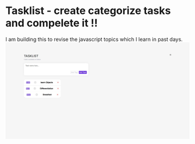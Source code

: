 # Tasklist - create categorize tasks and compelete it !!

I am building this to revise the javascript topics which I learn in past days.
![Tasklist](./images/Tasklist.png)
